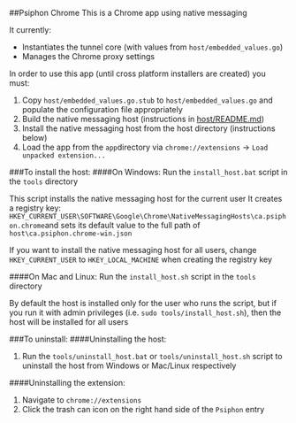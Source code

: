##Psiphon Chrome
This is a Chrome app using native messaging

It currently:
  - Instantiates the tunnel core (with values from `host/embedded_values.go`)
  - Manages the Chrome proxy settings

In order to use this app (until cross platform installers are created) you must:
  1. Copy `host/embedded_values.go.stub` to `host/embedded_values.go` and populate the configuration file appropriately
  2. Build the native messaging host (instructions in [host/README.md](host/README.md))
  3. Install the native messaging host from the host directory (instructions below)
  4. Load the app from the `app`directory via `chrome://extensions` -> `Load unpacked extension...`

###To install the host:
####On Windows:
Run the `install_host.bat` script in the `tools` directory

This script installs the native messaging host for the current user
It creates a registry key: `HKEY_CURRENT_USER\SOFTWARE\Google\Chrome\NativeMessagingHosts\ca.psiphon.chrome`and sets its default value to the full path of `host\ca.psiphon.chrome-win.json`

If you want to install the native messaging host for all users, change `HKEY_CURRENT_USER` to `HKEY_LOCAL_MACHINE` when creating the registry key

####On Mac and Linux:
Run the `install_host.sh` script in the `tools` directory

By default the host is installed only for the user who runs the script, but if you run it with admin privileges (i.e. `sudo tools/install_host.sh`), then the host will be installed for all users


###To uninstall:
####Uninstalling the host:
  1. Run the `tools/uninstall_host.bat` or `tools/uninstall_host.sh` script to uninstall the host from Windows or Mac/Linux respectively

####Uninstalling the extension:
  1. Navigate to `chrome://extensions`
  2. Click the trash can icon on the right hand side of the `Psiphon` entry
